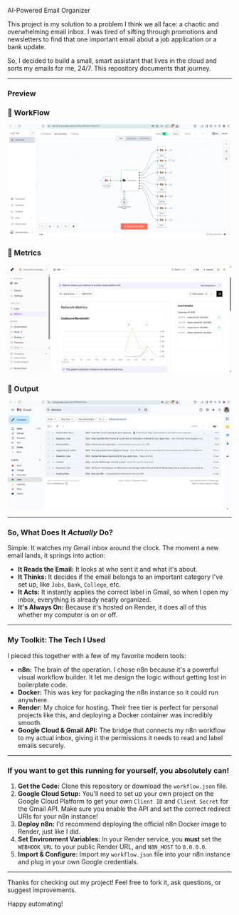 AI-Powered Email Organizer

This project is my solution to a problem I think we all face: a chaotic and overwhelming email inbox. I was tired of sifting through promotions and newsletters to find that one important email about a job application or a bank update.

So, I decided to build a small, smart assistant that lives in the cloud and sorts my emails for me, 24/7. This repository documents that journey.

---

### Preview

### 🔹 WorkFlow
![WorkFlow](asset/Mail_automation_workflow.png)  

### 🔹 Metrics
![Metrics](asset/Render_metrics.png)  

### 🔹 Output
![Output](asset/Result.png)  

---

### So, What Does It *Actually* Do?

Simple: It watches my Gmail inbox around the clock. The moment a new email lands, it springs into action:

* **It Reads the Email:** It looks at who sent it and what it's about.
* **It Thinks:** It decides if the email belongs to an important category I've set up, like `Jobs`, `Bank`, `College`, etc.
* **It Acts:** It instantly applies the correct label in Gmail, so when I open my inbox, everything is already neatly organized.
* **It's Always On:** Because it's hosted on Render, it does all of this whether my computer is on or off.

---

### My Toolkit: The Tech I Used

I pieced this together with a few of my favorite modern tools:

* **n8n:** The brain of the operation. I chose n8n because it's a powerful visual workflow builder. It let me design the logic without getting lost in boilerplate code.
* **Docker:** This was key for packaging the n8n instance so it could run anywhere.
* **Render:** My choice for hosting. Their free tier is perfect for personal projects like this, and deploying a Docker container was incredibly smooth.
* **Google Cloud & Gmail API:** The bridge that connects my n8n workflow to my actual inbox, giving it the permissions it needs to read and label emails securely.

---

### If you want to get this running for yourself, you absolutely can!

1.  **Get the Code:** Clone this repository or download the `workflow.json` file.
2.  **Google Cloud Setup:** You'll need to set up your own project on the Google Cloud Platform to get your own `Client ID` and `Client Secret` for the Gmail API. Make sure you enable the API and set the correct redirect URIs for your n8n instance!
3.  **Deploy n8n:** I'd recommend deploying the official n8n Docker image to Render, just like I did.
4.  **Set Environment Variables:** In your Render service, you **must** set the `WEBHOOK_URL` to your public Render URL, and `N8N_HOST` to `0.0.0.0`.
5.  **Import & Configure:** Import my `workflow.json` file into your n8n instance and plug in your own Google credentials.

---

Thanks for checking out my project! Feel free to fork it, ask questions, or suggest improvements.

Happy automating!
